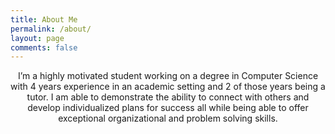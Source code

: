 ```yaml
---
title: About Me
permalink: /about/
layout: page
comments: false
---
```

<p style="text-align:center">
I’m a highly motivated student working on a degree in Computer Science with 4 years experience in an academic setting and 2 of those years being a tutor. I am able to demonstrate the ability to connect with others and develop individualized plans for success all while being able to offer exceptional organizational and problem solving skills.
</p>
<!-- He's a student from Banyuwangi, living in Jogjakarta. the blog for documentation about his programming 🎒 journey, running on jekyll, hosting on [now.sh](http://now.sh) and using his own theme, he name it <a href="https://github.com/piharpi/jekyll-klise" target="_blank" rel="noopener">klisé</a>, he also loves to learning web technology; but he often forgot, that a reason why him doing the writing.

If you have a question about him or else, just send a letter to him.

You can [report](http://github.com/piharpi/jekyll-klise/issues/new) if there is an broken link(s) or somethings else.

##### may u needs ✨ -->

### Skills:
##### Languages:
> <p style="text-align:left">C++</p>
> <p style="text-align:left"> Python</p>
> <p style="text-align:left">C#</p>
> <p style="text-align:left">Java</p>
> <p style="text-align:left">HTML / CSS</p>
> <p style="text-align:left">JavaScript</p>

##### OS:
> <p style="text-align:left">Windows</p>
> <p style="text-align:left">MacOs</p>
> <p style="text-align:left">Linux</p>

### Accomplishments:
##### ACM International Collegiate Programming Contest:
- Southern California Regional (2017)
    > <p style="text-align:left">4th among 2-year colleges</p>

    > <p style="text-align:left">35th overall Scholarships</p>

##### Scholarship(s):
> <p style="text-align:left">Southern California Edison STEM Student Success (IS4)</p>